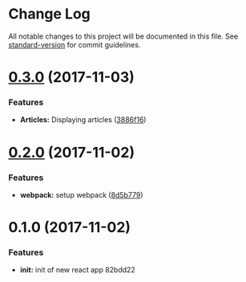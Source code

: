 # Change Log

All notable changes to this project will be documented in this file. See [standard-version](https://github.com/conventional-changelog/standard-version) for commit guidelines.

<a name="0.3.0"></a>
# [0.3.0](https://github.com/benhalverson/react-app/compare/v0.2.0...v0.3.0) (2017-11-03)


### Features

* **Articles:** Displaying articles ([3886f16](https://github.com/benhalverson/react-app/commit/3886f16))



<a name="0.2.0"></a>
# [0.2.0](https://github.com/benhalverson/react-app/compare/v0.1.0...v0.2.0) (2017-11-02)


### Features

* **webpack:** setup webpack ([8d5b779](https://github.com/benhalverson/react-app/commit/8d5b779))



<a name="0.1.0"></a>
# 0.1.0 (2017-11-02)


### Features

* **init:** init of new react app 82bdd22

